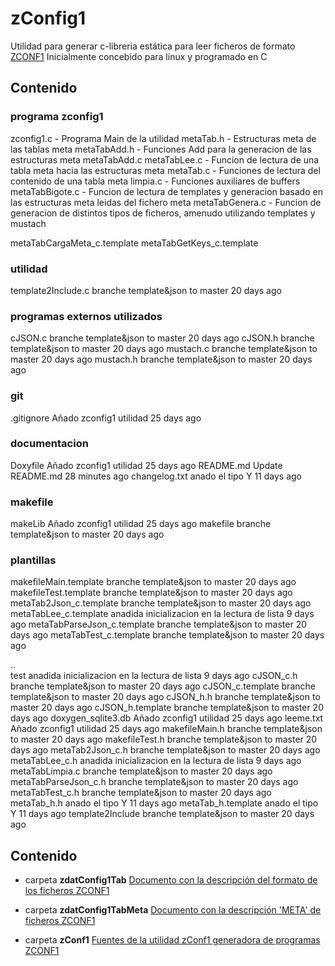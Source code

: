 # zConfig1
Utilidad para generar c-libreria estática para leer ficheros de formato [ZCONF1][TAB_ZCONF1]
Inicialmente concebido para linux y programado en C
## Contenido

### programa zconfig1
zconfig1.c    - Programa Main de la utilidad
metaTab.h	    - Estructuras meta de las tablas meta
metaTabAdd.h  - Funciones Add para la generacion de las estructuras meta
metaTabAdd.c 
metaTabLee.c	- Funcion de lectura de una tabla meta hacia las estructuras meta
metaTab.c	    - Funciones de lectura del contenido de una tabla meta
limpia.c	    - Funciones auxiliares de buffers
metaTabBigote.c	- Funcion de lectura de templates y generacion basado en las estructuras meta leidas del fichero meta
metaTabGenera.c	- Funcion de generacion de distintos tipos de ficheros, amenudo utilizando templates y mustach


metaTabCargaMeta_c.template
metaTabGetKeys_c.template

### utilidad
template2Include.c	branche template&json to master	20 days ago

### programas externos utilizados
cJSON.c	branche template&json to master	20 days ago
cJSON.h	branche template&json to master	20 days ago
mustach.c	branche template&json to master	20 days ago
mustach.h	branche template&json to master	20 days ago

### git
.gitignore	Añado zconfig1 utilidad	25 days ago

### documentacion
Doxyfile	Añado zconfig1 utilidad	25 days ago
README.md	Update README.md	28 minutes ago
changelog.txt	anado el tipo Y	11 days ago

### makefile
makeLib	Añado zconfig1 utilidad	25 days ago
makefile	branche template&json to master	20 days ago

### plantillas
makefileMain.template	branche template&json to master	20 days ago
makefileTest.template	branche template&json to master	20 days ago
metaTab2Json_c.template	branche template&json to master	20 days ago
metaTabLee_c.template	anadida inicializacion en la lectura de lista	9 days ago
metaTabParseJson_c.template	branche template&json to master	20 days ago
metaTabTest_c.template	branche template&json to master	20 days ago


..		
test	anadida inicializacion en la lectura de lista	9 days ago
cJSON_c.h	branche template&json to master	20 days ago
cJSON_c.template	branche template&json to master	20 days ago
cJSON_h.h	branche template&json to master	20 days ago
cJSON_h.template	branche template&json to master	20 days ago
doxygen_sqlite3.db	Añado zconfig1 utilidad	25 days ago
leeme.txt	Añado zconfig1 utilidad	25 days ago
makefileMain.h	branche template&json to master	20 days ago
makefileTest.h	branche template&json to master	20 days ago
metaTab2Json_c.h	branche template&json to master	20 days ago
metaTabLee_c.h	anadida inicializacion en la lectura de lista	9 days ago
metaTabLimpia.c	branche template&json to master	20 days ago
metaTabParseJson_c.h	branche template&json to master	20 days ago
metaTabTest_c.h	branche template&json to master	20 days ago
metaTab_h.h	anado el tipo Y	11 days ago
metaTab_h.template	anado el tipo Y	11 days ago
template2Include	branche template&json to master	20 days ago



## Contenido
* carpeta **zdatConfig1Tab** 
[Documento con la descripción del formato de los ficheros ZCONF1][TAB_ZCONF1]

* carpeta **zdatConfig1TabMeta** 
[Documento con la descripción 'META' de ficheros ZCONF1][META_ZCONF1]

* carpeta **zConf1** 
[Fuentes de la utilidad zConf1 generadora de programas ZCONF1][ZCONF1]



[TAB_ZCONF1]: ../zdatConfig1Tab/readme.md "Descripción del formato de ficheros ZCONF1"
[META_ZCONF1]: ../zdatConfig1TabMeta/readme.md "Descripción del formato de ficheros META_ZCONF1"
[ZCONF1]: README.md "Fuentes en C para la generación de programas de manejo de ficheros ZCONF1"
